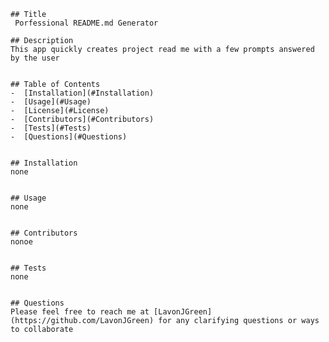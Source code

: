 
    ## Title
     Porfessional README.md Generator
              
    ## Description
    This app quickly creates project read me with a few prompts answered by the user
              
              
    ## Table of Contents
    -  [Installation](#Installation)  
    -  [Usage](#Usage)  
    -  [License](#License)  
    -  [Contributors](#Contributors)  
    -  [Tests](#Tests)  
    -  [Questions](#Questions)  
                  
              
    ## Installation  
    none  
                
              
    ## Usage  
    none   
                
              
    ## Contributors  
    nonoe  
                
              
    ## Tests   
    none  
                
              
    ## Questions  
    Please feel free to reach me at [LavonJGreen](https://github.com/LavonJGreen) for any clarifying questions or ways to collaborate    
              
       
    